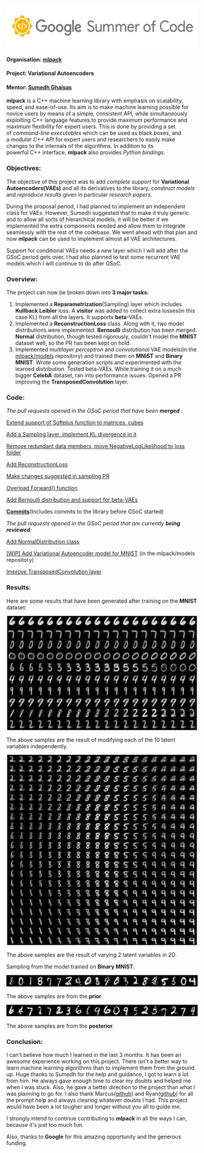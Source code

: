 <p align="center">
  <img width="556" height="112" src="https://github.com/akhandait/GSoC-2018/blob/master/src/logo.png">
</p>

#### Organisation: [mlpack](https://github.com/mlpack) 

#### Project: Variational Autoencoders

#### Mentor: [Sumedh Ghaisas](https://github.com/sumedhghaisas)

**mlpack** is a C++ machine learning library with emphasis on scalability, speed, and ease-of-use. Its aim is to make machine learning possible for novice users by means of a simple, consistent API, while simultaneously exploiting C++ language features to provide maximum performance and maximum flexibility for expert users. This is done by providing a set of *command-line executables* which can be used as black boxes, and a *modular C++ API* for expert users and researchers to easily make changes to the internals of the algorithms. In addition to its powerful C++ interface, **mlpack** also provides *Python bindings*.

### Objectives:

The objective of this project was to add *complete support* for **Variational Autoencoders(VAEs)** and all its derivatives to the library, construct *models* and *reproduce results* given in particular *research papers*.

During the proposal period, I had planned to implement an independent class for VAEs. However, Sumedh suggested that to make it truly generic and to allow all sorts of hierarchical models, it will be better if we implemented the extra components needed and allow them to integrate seamlessly with the rest of the codebase. We went ahead with that plan and now **mlpack** can be used to implement almost all VAE architectures.

Support for conditional VAEs needs a new layer which I will add after the GSoC period gets over. I had also planned to test some recurrent VAE models which I will continue to do after GSoC.

### Overview:

The project can now be broken down into **3 major tasks:**

1. Implemented a **Reparametrization**(Sampling) layer which includes **Kullback Leibler** loss. A **visitor** was added to collect extra losses(in this case KL) from all the layers. It supports **beta**-VAEs.
2. Implemented a **ReconstructionLoss** class. Along with it, two model distributions were implemented. **Bernoulli** distribution has been merged. **Normal** distribution, though tested rigorously, couldn't model the  **MNIST** dataset well, so the PR has been kept on hold.
3. Implemented *multilayer perceptron* and *convolutional* VAE models(in the [mlpack/models](https://github.com/mlpack/models) repository) and trained them on **MNIST** and **Binary MNIST**. Wrote some generation scripts and experimented with the learned distribution. Tested beta-VAEs. While training it on a much bigger **CelebA** dataset, ran into performance issues. Opened a PR improving the **TransposedConvolution** layer.

### Code:

_The pull requests opened in the GSoC period that have been **merged** :_

[Extend support of Softplus function to matrices, cubes](https://github.com/mlpack/mlpack/pull/1414)

[Add a Sampling layer, implement KL divergence in it](https://github.com/mlpack/mlpack/pull/1420)

[Remove redundant data members, move NegativeLogLikelihood to loss folder](https://github.com/mlpack/mlpack/pull/1434)

[Add ReconstructionLoss](https://github.com/mlpack/mlpack/pull/1441)

[Make changes suggested in sampling PR](https://github.com/mlpack/mlpack/pull/1452)

[Overload Forward() function](https://github.com/mlpack/mlpack/pull/1468)

[Add Bernoulli distribution and support for beta-VAEs](https://github.com/mlpack/mlpack/pull/1479)

[**Commits**](https://github.com/mlpack/mlpack/commits?author=akhandait)(Includes commits to the library before GSoC started)

_The pull requests opened in the GSoC period that are currently **being reviewed**:_

[Add NormalDistribution class](https://github.com/mlpack/mlpack/pull/1439)

[[WIP] Add Variational Autoencoder model for MNIST](https://github.com/mlpack/models/pull/14) (in the mlpack/models repository)

[Improve TransposedConvolution layer](https://github.com/mlpack/mlpack/pull/1493)

### Results:

Here are some results that have been generated after training on the **MNIST** dataset:

<p align="center">
<img width="500" height="300" src="https://github.com/akhandait/GSoC-2018/blob/master/src/allLatent.png">
</p>

The above samples are the result of modifying each of the 10 latent variables independently.

<p align="center">
<img width="500" height="500" src="https://github.com/akhandait/GSoC-2018/blob/master/src/2dLatent.png">
</p>

The above samples are the result of varying 2 latent variables in 2D. 

Sampling from the model trained on **Binary MNIST**:

<p align="center">
<img width="550" height="30" src="https://github.com/akhandait/GSoC-2018/blob/master/src/priorBinary.png">
</p>

The above samples are from the **prior**.

<p align="center">
<img width="550" height="30" src="https://github.com/akhandait/GSoC-2018/blob/master/src/posteriorBinary.png">
</p>

The above samples are from the **posterior**.

### Conclusion:

I can't believe how much I learned in the last 3 months. It has been an awesome experience working on this project. There isn't a better way to learn machine learning algorithms than to implement them from the ground up. Huge thanks to Sumedh for the help and guidance, I got to learn a lot from him. He always gave enough time to clear my doubts and helped me when I was stuck. Also, he gave a better direction to the project than what I was planning to go for. I also thank Marcus([github](https://github.com/zoq)) and Ryan([github](https://github.com/rcurtin)) for all the prompt help and always clearing whatever doubts I had. This project would have been a lot tougher and longer without you all to guide me. 

I strongly intend to continue contributing to **mlpack** in all the ways I can, because it's just too much fun. 

Also, thanks to **Google** for this amazing opportunity and the generous funding.